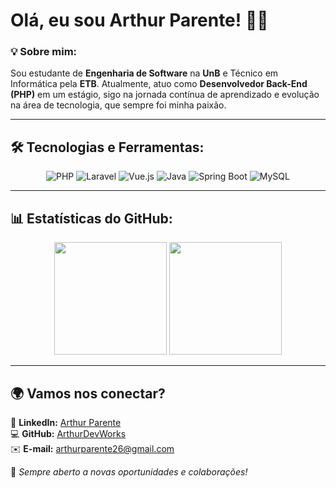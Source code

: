 # Olá, eu sou Arthur Parente! 👋🚀

### 💡 Sobre mim:
Sou estudante de **Engenharia de Software** na **UnB** e Técnico em Informática pela **ETB**. Atualmente, atuo como **Desenvolvedor Back-End (PHP)** em um estágio, sigo na jornada contínua de aprendizado e evolução na área de tecnologia, que sempre foi minha paixão.

---

## 🛠️ Tecnologias e Ferramentas:
  
<div align="center">
  <img src="https://img.shields.io/badge/PHP-777BB4?style=for-the-badge&logo=php&logoColor=white" alt="PHP" />
  <img src="https://img.shields.io/badge/Laravel-FF2D20?style=for-the-badge&logo=laravel&logoColor=white" alt="Laravel" />
  <img src="https://img.shields.io/badge/Vue.js-35495E?style=for-the-badge&logo=vuedotjs&logoColor=4FC08D" alt="Vue.js" />
  <img src="https://img.shields.io/badge/Java-ED8B00?style=for-the-badge&logo=openjdk&logoColor=white" alt="Java"/>
  <img src="https://img.shields.io/badge/Spring_Boot-6DB33F?style=for-the-badge&logo=spring-boot&logoColor=white" alt="Spring Boot" />
  <img src="https://img.shields.io/badge/MySQL-4479A1?style=for-the-badge&logo=mysql&logoColor=white" alt="MySQL" />
</div>

---

## 📊 Estatísticas do GitHub:

<div align="center">
  <img height="180em" src="https://github-readme-stats.vercel.app/api?username=ArthurDevWorks&show_icons=true&theme=dracula&include_all_commits=true&count_private=true"/>
  <img height="180em" src="https://github-readme-stats.vercel.app/api/top-langs/?username=ArthurDevWorks&layout=compact&theme=dracula"/>
</div>

---

## 🌍 Vamos nos conectar?

📌 **LinkedIn:** [Arthur Parente](https://www.linkedin.com/in/arthur-soares-parente-177728320/)  
💻 **GitHub:** [ArthurDevWorks](https://github.com/ArthurDevWorks)  
✉️ **E-mail:** arthurparente26@gmail.com  

🚀 *Sempre aberto a novas oportunidades e colaborações!*
